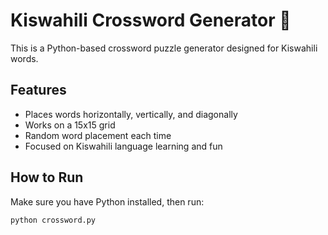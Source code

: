 # Kiswahili Crossword Generator 🧩

This is a Python-based crossword puzzle generator designed for Kiswahili words.

## Features
- Places words horizontally, vertically, and diagonally
- Works on a 15x15 grid
- Random word placement each time
- Focused on Kiswahili language learning and fun

## How to Run
Make sure you have Python installed, then run:

```bash
python crossword.py
